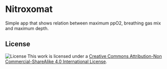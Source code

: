 # Nitroxomat

Simple app that shows relation between maximum ppO2, breathing gas mix
and maximum depth.


## License

![License](https://i.creativecommons.org/l/by-nc-sa/4.0/88x31.png)
This work is licensed under a [Creative Commons Attribution-Non Commercial-ShareAlike 4.0 International License](http://creativecommons.org/licenses/by-nc-sa/4.0/).
